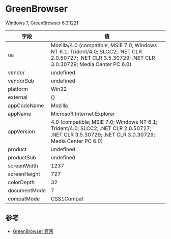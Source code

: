 
# GreenBrowser

Windows 7, GreenBrowser 6.3.1221

| 字段         | 值                                                                                                                                                      |
|--------------|---------------------------------------------------------------------------------------------------------------------------------------------------------|
| ua           | Mozilla/4.0 (compatible; MSIE 7.0; Windows NT 6.1; Trident/4.0; SLCC2; .NET CLR 2.0.50727; .NET CLR 3.5.30729; .NET CLR 3.0.30729; Media Center PC 6.0) |
| vendor       | undefined                                                                                                                                               |
| vendorSub    | undefined                                                                                                                                               |
| platform     | Win32                                                                                                                                                   |
| external     | {}                                                                                                                                                      |
| appCodeName  | Mozilla                                                                                                                                                 |
| appName      | Microsoft Internet Explorer                                                                                                                             |
| appVersion   | 4.0 (compatible; MSIE 7.0; Windows NT 6.1; Trident/4.0; SLCC2; .NET CLR 2.0.50727; .NET CLR 3.5.30729; .NET CLR 3.0.30729; Media Center PC 6.0)         |
| product      | undefined                                                                                                                                               |
| productSub   | undefined                                                                                                                                               |
| screenWidth  | 1237                                                                                                                                                    |
| screenHeight | 727                                                                                                                                                     |
| colorDepth   | 32                                                                                                                                                      |
| documentMode | 7                                                                                                                                                       |
| compatMode   | CSS1Compat                                                                                                                                              |

## 参考

* [GreenBrowser 官网](http://www.morequick.com/)
